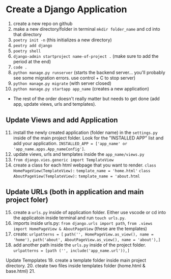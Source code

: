 # Create a Django Application

1. create a new repo on github
2. make a new directory/folder in terminal `mkdir folder_name` and cd into that directory
3. `poetry init -n` (this initializes a new directory)
4. `peotry add django`
5. `poetry shell`
6. `django-admin startproject name-of-project .` (make sure to add the period at the end)
7. `code .`
8. `python manage.py runserver` (starts the backend server... you'll probably see some migration errors. use control + C to stop server)
9. `python manage.py migrate` (with server closed)
10. `python manage.py startapp app_name` (creates a new application)

- The rest of the order doesn't really matter but needs to get done (add app, update views, urls and templates).

## Update Views and add Application

11. install the newly created application (folder name) in the `settings.py` inside of the main project folder. Look for the "INSTALLED APP" list and add your application. `INSTALLED_APP = ['app_name' or 'app_name.apps.App_nameConfig']`.
12. update views, urls and templates inside the `app_name/views.py`
13. `from django.vies.generic import TemplateView`
14. create a class for each html webpage that you want to render.
`class HomePageView(TemplateView):`
    `template_name = 'home.html'`
`class AboutPageView(TemplateView):`
    `template_name = 'about.html`

## Update URLs (both in application and main project foler)

15. create a `urls.py` inside of application folder. Either use vscode or cd into the applicatoin inside terminal and run `touch urls.py`.
16. imports inside urls.py: `from django.urls import path`, `from .views import HomePageView & AboutPageView` (these are the templates)
17. create: 
`urlpatterns = [`
`path('', HomePageView.as_view(), name = 'home'),` 
`path('about', AboutPageView.as_view(), name = 'about'),]`
18. add another path inside the `urls.py` inside of the project folder. 
`urlpatterns = [path ('', include('app_name.url')),]`

Update Tempplates
19. create a template folder inside main project directory.
20. cteate two files inside templates folder (home.html & base.html)
21.